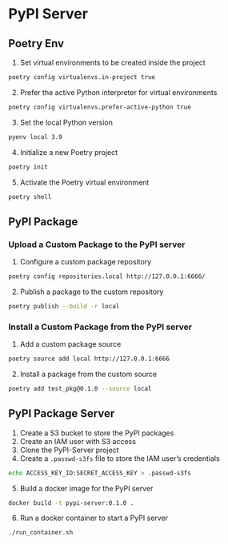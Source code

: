 # PyPI Server

## Poetry Env

1. Set virtual environments to be created inside the project

```sh
poetry config virtualenvs.in-project true
```

2. Prefer the active Python interpreter for virtual environments

```sh
poetry config virtualenvs.prefer-active-python true
```

3. Set the local Python version

```sh
pyenv local 3.9
```

4. Initialize a new Poetry project

```sh
poetry init
```

5. Activate the Poetry virtual environment

```sh
poetry shell
```

## PyPI Package

### Upload a Custom Package to the PyPI server

1. Configure a custom package repository

```sh
poetry config repositories.local http://127.0.0.1:6666/
```

2. Publish a package to the custom repository

```sh
poetry publish --build -r local
```

### Install a Custom Package from the PyPI server

1. Add a custom package source

```sh
poetry source add local http://127.0.0.1:6666
```

2. Install a package from the custom source

```sh
poetry add test_pkg@0.1.0 --source local
```

## PyPI Package Server

1. Create a S3 bucket to store the PyPI packages
2. Create an IAM user with S3 access
3. Clone the PyPI-Server project
4. Create a `.passwd-s3fs` file to store the IAM user’s credentials

```sh
echo ACCESS_KEY_ID:SECRET_ACCESS_KEY > .passwd-s3fs
```

5. Build a docker image for the PyPI server

```sh
docker build -t pypi-server:0.1.0 .
```

6. Run a docker container to start a PyPI server

```sh
./run_container.sh
```
